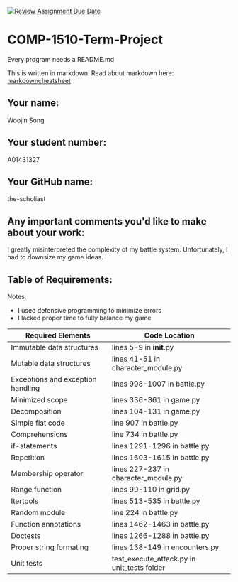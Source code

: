 [![Review Assignment Due Date](https://classroom.github.com/assets/deadline-readme-button-22041afd0340ce965d47ae6ef1cefeee28c7c493a6346c4f15d667ab976d596c.svg)](https://classroom.github.com/a/fogvvRo3)
# COMP-1510-Term-Project

Every program needs a README.md

This is written in markdown. Read about markdown here: [markdowncheatsheet](https://www.markdownguide.org/cheat-sheet/)

## Your name:
Woojin Song

## Your student number:
A01431327

## Your GitHub name:
the-scholiast

## Any important comments you'd like to make about your work:
I greatly misinterpreted the complexity of my battle system.
Unfortunately, I had to downsize my game ideas.

## Table of Requirements:
Notes: 
- I used defensive programming to minimize errors
- I lacked proper time to fully balance my game

| Required Elements                 | Code Location                               |
|-----------------------------------|---------------------------------------------|
| Immutable data structures         | lines 5-9 in __init__.py                    |
| Mutable data structures           | lines 41-51 in character_module.py          |
| Exceptions and exception handling | lines 998-1007 in battle.py                 |
| Minimized scope                   | lines 336-361 in game.py                    |
| Decomposition                     | lines 104-131 in game.py                    |
| Simple flat code                  | line 907 in battle.py                       |
| Comprehensions                    | line 734 in battle.py                       |
| if-statements                     | lines 1291-1296 in battle.py                |
| Repetition                        | lines 1603-1615 in battle.py                |
| Membership operator               | lines 227-237 in character_module.py        |
| Range function                    | lines 99-110 in grid.py                     |
| Itertools                         | lines 513-535 in battle.py                  |
| Random module                     | line 224 in battle.py                       |
| Function annotations              | lines 1462-1463 in battle.py                |
| Doctests                          | lines 1266-1288 in battle.py                |
| Proper string formating           | lines 138-149 in encounters.py              |
| Unit tests                        | test_execute_attack.py in unit_tests folder |